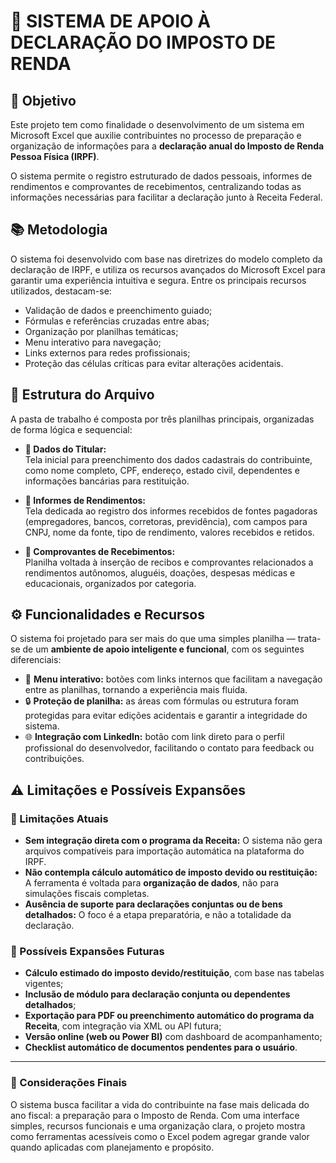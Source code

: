 # 🧾 SISTEMA DE APOIO À DECLARAÇÃO DO IMPOSTO DE RENDA

## 🎯 Objetivo

Este projeto tem como finalidade o desenvolvimento de um sistema em Microsoft Excel que auxilie contribuintes no processo de preparação e organização de informações para a **declaração anual do Imposto de Renda Pessoa Física (IRPF)**.  

O sistema permite o registro estruturado de dados pessoais, informes de rendimentos e comprovantes de recebimentos, centralizando todas as informações necessárias para facilitar a declaração junto à Receita Federal.

## 📚 Metodologia

O sistema foi desenvolvido com base nas diretrizes do modelo completo da declaração de IRPF, e utiliza os recursos avançados do Microsoft Excel para garantir uma experiência intuitiva e segura. Entre os principais recursos utilizados, destacam-se:

- Validação de dados e preenchimento guiado;
- Fórmulas e referências cruzadas entre abas;
- Organização por planilhas temáticas;
- Menu interativo para navegação;
- Links externos para redes profissionais;
- Proteção das células críticas para evitar alterações acidentais.

## 🧱 Estrutura do Arquivo

A pasta de trabalho é composta por três planilhas principais, organizadas de forma lógica e sequencial:

- **🧍 Dados do Titular:**  
  Tela inicial para preenchimento dos dados cadastrais do contribuinte, como nome completo, CPF, endereço, estado civil, dependentes e informações bancárias para restituição.  

- **💼 Informes de Rendimentos:**  
  Tela dedicada ao registro dos informes recebidos de fontes pagadoras (empregadores, bancos, corretoras, previdência), com campos para CNPJ, nome da fonte, tipo de rendimento, valores recebidos e retidos.

- **📄 Comprovantes de Recebimentos:**  
  Planilha voltada à inserção de recibos e comprovantes relacionados a rendimentos autônomos, aluguéis, doações, despesas médicas e educacionais, organizados por categoria.

## ⚙️ Funcionalidades e Recursos

O sistema foi projetado para ser mais do que uma simples planilha — trata-se de um **ambiente de apoio inteligente e funcional**, com os seguintes diferenciais:

- 🧭 **Menu interativo:** botões com links internos que facilitam a navegação entre as planilhas, tornando a experiência mais fluida.
- 🔒 **Proteção de planilha:** as áreas com fórmulas ou estrutura foram protegidas para evitar edições acidentais e garantir a integridade do sistema.
- 🌐 **Integração com LinkedIn:** botão com link direto para o perfil profissional do desenvolvedor, facilitando o contato para feedback ou contribuições.

## ⚠️ Limitações e Possíveis Expansões

### 🔻 Limitações Atuais

- **Sem integração direta com o programa da Receita:** O sistema não gera arquivos compatíveis para importação automática na plataforma do IRPF.
- **Não contempla cálculo automático de imposto devido ou restituição:** A ferramenta é voltada para **organização de dados**, não para simulações fiscais completas.
- **Ausência de suporte para declarações conjuntas ou de bens detalhados:** O foco é a etapa preparatória, e não a totalidade da declaração.

### 🚀 Possíveis Expansões Futuras

- **Cálculo estimado do imposto devido/restituição**, com base nas tabelas vigentes;
- **Inclusão de módulo para declaração conjunta ou dependentes detalhados**;
- **Exportação para PDF ou preenchimento automático do programa da Receita**, com integração via XML ou API futura;
- **Versão online (web ou Power BI)** com dashboard de acompanhamento;
- **Checklist automático de documentos pendentes para o usuário**.

---

### 📌 Considerações Finais

O sistema busca facilitar a vida do contribuinte na fase mais delicada do ano fiscal: a preparação para o Imposto de Renda. Com uma interface simples, recursos funcionais e uma organização clara, o projeto mostra como ferramentas acessíveis como o Excel podem agregar grande valor quando aplicadas com planejamento e propósito.

